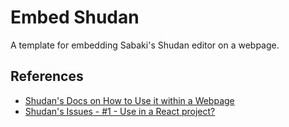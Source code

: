 # Embed Shudan

A template for embedding Sabaki's Shudan editor on a webpage.

## References

- [Shudan's Docs on How to Use it within a Webpage](https://github.com/SabakiHQ/Shudan/blob/master/docs/README.md#installation)
- [Shudan's Issues - #1 - Use in a React project?](https://github.com/SabakiHQ/Shudan/issues/1)
